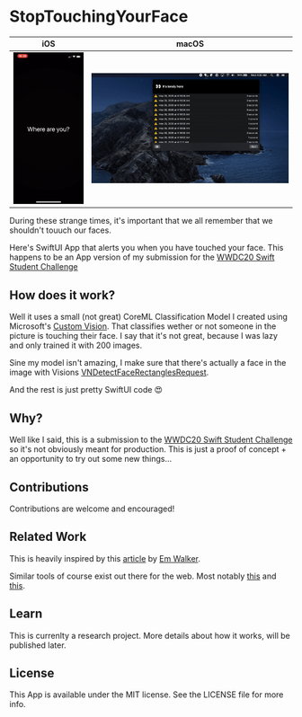 # StopTouchingYourFace

| iOS        | macOS |
| ------------- |-------------|
| ![](https://github.com/nerdsupremacist/StopTouchingYourFace/blob/master/demo-ios.gif?raw=true)      | ![](https://github.com/nerdsupremacist/StopTouchingYourFace/blob/master/demo-mac.gif?raw=true) |

During these strange times, it's important that we all remember that we shouldn't touuch our faces.

Here's SwiftUI App that alerts you when you have touched your face.
This happens to be an App version of my submission for the [WWDC20 Swift Student Challenge](https://developer.apple.com/wwdc20/swift-student-challenge/) 

## How does it work?

Well it uses a small (not great) CoreML Classification Model I created using Microsoft's [Custom Vision](https://www.customvision.ai). That classifies wether or not someone in the picture is touching their face. I say that it's not great, because I was lazy and only trained it with 200 images. 

Sine my model isn't amazing, I make sure that there's actually a face in the image with Visions [VNDetectFaceRectanglesRequest](https://developer.apple.com/documentation/vision/vndetectfacerectanglesrequest).

And the rest is just pretty SwiftUI code 😍

## Why?

Well like I said, this is a submission to the [WWDC20 Swift Student Challenge](https://developer.apple.com/wwdc20/swift-student-challenge/) so it's not obviously meant for production. This is just a proof of concept + an opportunity to try out some new things...

## Contributions
Contributions are welcome and encouraged!

## Related Work

This is heavily inspired by this [article](https://medium.com/microsoftazure/how-you-can-use-computer-vision-to-avoid-touching-your-face-34a426ffddfd) by [Em Walker](https://twitter.com/lazerwalker).

Similar tools of course exist out there for the web. Most notably [this](https://stopcorona.ai) and [this](https://donottouchyourface.com).

## Learn
This is currenlty a research project. More details about how it works, will be published later.

## License
This App is available under the MIT license. See the LICENSE file for more info.
